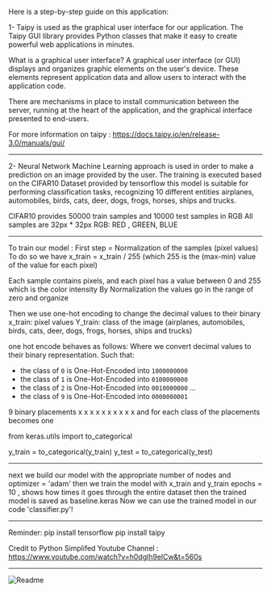 Here is a step-by-step guide on this application:

1- Taipy is used as the graphical user interface for our application.
The Taipy GUI library provides Python classes that make it easy to create powerful web applications in minutes.

What is a graphical user interface?
A graphical user interface (or GUI) displays and organizes graphic elements on the user's device. These elements represent application data and allow users to interact with the application code.

There are mechanisms in place to install communication between the server, running at the heart of the application, and the graphical interface presented to end-users.

For more information on taipy : 
https://docs.taipy.io/en/release-3.0/manuals/gui/

---------------------------------------------

2- Neural Network Machine Learning approach is used in order to make a prediction on an image provided by the user.
The training is executed based on the CIFAR10 Dataset provided by tensorflow
this model is suitable for performing classification tasks, recognizing 10 different entities
airplanes, automobiles, birds, cats, deer, dogs, frogs, horses, ships and trucks.

CIFAR10 provides 50000 train samples and 10000 test samples in RGB
All samples are 32px * 32px
RGB: RED , GREEN, BLUE

---------------------------------------------

To train our model : 
First step = Normalization of the samples (pixel values) 
To do so we have x_train = x_train / 255 (which 255 is the (max-min) value of the value for each pixel)

Each sample contains pixels, and each pixel has a value between 0 and 255 which is the color intensity 
By Normalization the values go in the range of zero and organize

Then we use one-hot encoding to change the decimal values to their binary 
x_train: pixel values
Y_train: class of the image (airplanes, automobiles, birds, cats, deer, dogs, frogs, horses, ships and trucks)

one hot encode behaves as follows:
Where we convert decimal values to their binary representation. Such that:
- the class of ```0``` is One-Hot-Encoded into ```1000000000```
- the class of ```1``` is One-Hot-Encoded into ```0100000000```
- the class of ```2``` is One-Hot-Encoded into ```0010000000```
...
- the class of ```9``` is One-Hot-Encoded into ```0000000001```

9 binary placements x x x x x x x x x x 
and for each class of the placements becomes one

from keras.utils import to_categorical

y_train = to_categorical(y_train)
y_test = to_categorical(y_test)

---------------------------------------------

next we build our model with the appropriate number of nodes and optimizer = 'adam' 
then we train the model with x_train and y_train
epochs = 10 , shows how times it goes through the entire dataset
then the trained model is saved as baseline.keras
Now we can use the trained model in our code 'classifier.py'!  

---------------------------------------------
Reminder: 
pip install tensorflow 
pip install taipy

Credit to Python Simplifed Youtube Channel : https://www.youtube.com/watch?v=h0dglh9elCw&t=560s

------------------------------------------
![Readme](https://github.com/mr-mpn/Python-ImageClassifier-NeuralNetwork-GUI/assets/135954454/8ff9a139-7773-4555-bbda-d452fd38eceb)


